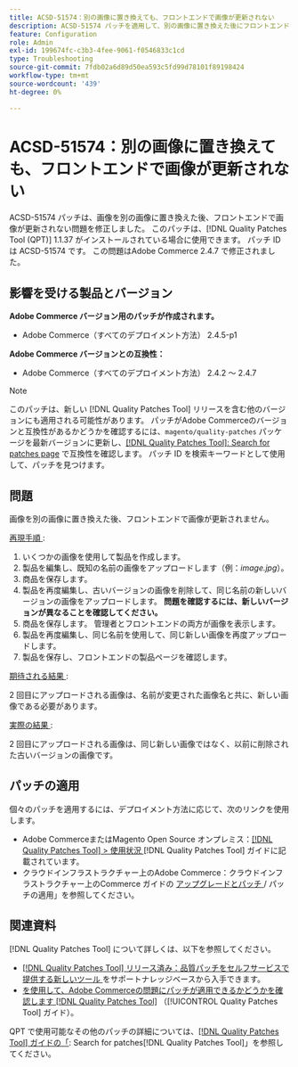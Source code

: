```yaml
---
title: ACSD-51574：別の画像に置き換えても、フロントエンドで画像が更新されない
description: ACSD-51574 パッチを適用して、別の画像に置き換えた後にフロントエンドで画像が更新されないAdobe Commerceの問題を修正してください。
feature: Configuration
role: Admin
exl-id: 199674fc-c3b3-4fee-9061-f0546833c1cd
type: Troubleshooting
source-git-commit: 7fdb02a6d89d50ea593c5fd99d78101f89198424
workflow-type: tm+mt
source-wordcount: '439'
ht-degree: 0%

---
```


# ACSD-51574：別の画像に置き換えても、フロントエンドで画像が更新されない

ACSD-51574 パッチは、画像を別の画像に置き換えた後、フロントエンドで画像が更新されない問題を修正しました。 このパッチは、[!DNL Quality Patches Tool (QPT)] 1.1.37 がインストールされている場合に使用できます。 パッチ ID は ACSD-51574 です。 この問題はAdobe Commerce 2.4.7 で修正されました。

## 影響を受ける製品とバージョン

**Adobe Commerce バージョン用のパッチが作成されます。**

* Adobe Commerce（すべてのデプロイメント方法） 2.4.5-p1

**Adobe Commerce バージョンとの互換性：**

* Adobe Commerce（すべてのデプロイメント方法） 2.4.2 ～ 2.4.7

>[!NOTE]
>
>このパッチは、新しい [!DNL Quality Patches Tool] リリースを含む他のバージョンにも適用される可能性があります。 パッチがAdobe Commerceのバージョンと互換性があるかどうかを確認するには、`magento/quality-patches` パッケージを最新バージョンに更新し、[[!DNL Quality Patches Tool]: Search for patches page](https://experienceleague.adobe.com/tools/commerce-quality-patches/index.html?lang=ja) で互換性を確認します。 パッチ ID を検索キーワードとして使用して、パッチを見つけます。

## 問題

画像を別の画像に置き換えた後、フロントエンドで画像が更新されません。

<u> 再現手順 </u>:

1. いくつかの画像を使用して製品を作成します。
1. 製品を編集し、既知の名前の画像をアップロードします（例：*image.jpg*）。
1. 商品を保存します。
1. 製品を再度編集し、古いバージョンの画像を削除して、同じ名前の新しいバージョンの画像をアップロードします。 **問題を確認するには、新しいバージョンが異なることを確認してください。**
1. 商品を保存します。 管理者とフロントエンドの両方が画像を表示します。
1. 製品を再度編集し、同じ名前を使用して、同じ新しい画像を再度アップロードします。
1. 製品を保存し、フロントエンドの製品ページを確認します。

<u> 期待される結果 </u>:

2 回目にアップロードされる画像は、名前が変更された画像名と共に、新しい画像である必要があります。

<u> 実際の結果 </u>:

2 回目にアップロードされる画像は、同じ新しい画像ではなく、以前に削除された古いバージョンの画像です。

## パッチの適用

個々のパッチを適用するには、デプロイメント方法に応じて、次のリンクを使用します。

* Adobe CommerceまたはMagento Open Source オンプレミス：[[!DNL Quality Patches Tool] > 使用状況 ](/help/tools/quality-patches-tool/usage.md) [!DNL Quality Patches Tool] ガイドに記載されています。
* クラウドインフラストラクチャー上のAdobe Commerce：クラウドインフラストラクチャー上のCommerce ガイドの [ アップグレードとパッチ ](https://experienceleague.adobe.com/docs/commerce-cloud-service/user-guide/develop/upgrade/apply-patches.html?lang=ja)/ パッチの適用」を参照してください。

## 関連資料

[!DNL Quality Patches Tool] について詳しくは、以下を参照してください。

* [[!DNL Quality Patches Tool]  リリース済み：品質パッチをセルフサービスで提供する新しいツール ](https://experienceleague.adobe.com/ja/docs/commerce-operations/tools/quality-patches-tool/quality-patches-tool-to-self-serve-quality-patches) をサポートナレッジベースから入手できます。
* [ を使用して、Adobe Commerceの問題にパッチが適用できるかどうかを確認します  [!DNL Quality Patches Tool]](/help/tools/quality-patches-tool/patches-available-in-qpt/check-patch-for-magento-issue-with-magento-quality-patches.md) （[!UICONTROL Quality Patches Tool] ガイド）。


QPT で使用可能なその他のパッチの詳細については、[[!DNL Quality Patches Tool] ガイドの「](https://experienceleague.adobe.com/tools/commerce-quality-patches/index.html?lang=ja): Search for patches[!DNL Quality Patches Tool]」を参照してください。
